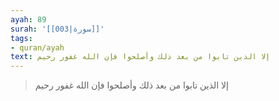 ```yaml
---
ayah: 89
surah: '[[003|سورة]]'
tags:
- quran/ayah
text: إلا الذين تابوا من بعد ذلك وأصلحوا فإن الله غفور رحيم
---
```

> إلا الذين تابوا من بعد ذلك وأصلحوا فإن الله غفور رحيم

